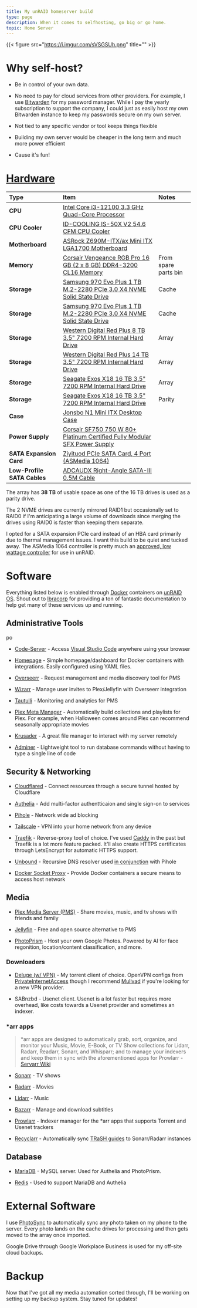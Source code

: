 ```yaml
---
title: My unRAID homeserver build
type: page
description: When it comes to selfhosting, go big or go home.
topic: Home Server
---
```


 {{< figure src="https://i.imgur.com/sVSGSUh.png" title="" >}} 

# Why self-host?

- Be in control of your own data. 

- No need to pay for cloud services from other providers. For example, I use [Bitwarden](https://bitwarden.com/) for my password manager. While I pay the yearly subscription to support the company, I could just as easily host my own Bitwarden instance to keep my passwords secure on my own server. 

- Not tied to any specific vendor or tool keeps things flexible

- Building my own server would be cheaper in the long term and much more power efficient

- Cause it's fun! 


# [Hardware](https://pcpartpicker.com/list/mCDJKp)


Type|Item|Notes
:----|:----|:----
**CPU** | [Intel Core i3-12100 3.3 GHz Quad-Core Processor](https://pcpartpicker.com/product/qrhFf7/intel-core-i3-12100-33-ghz-quad-core-processor-bx8071512100) | 
**CPU Cooler** | [ID-COOLING IS-50X V2 54.6 CFM CPU Cooler](https://pcpartpicker.com/product/hhH7YJ/id-cooling-is-50x-v2-546-cfm-cpu-cooler-is-50x-v2) | 
**Motherboard** | [ASRock Z690M-ITX/ax Mini ITX LGA1700 Motherboard](https://pcpartpicker.com/product/2PYmP6/asrock-z690m-itxax-mini-itx-lga1700-motherboard-z690m-itxax) | 
**Memory** | [Corsair Vengeance RGB Pro 16 GB (2 x 8 GB) DDR4-3200 CL16 Memory](https://pcpartpicker.com/product/QDhKHx/corsair-vengeance-rgb-pro-16gb-2-x-8gb-ddr4-3200-memory-cmw16gx4m2c3200c16) | From spare parts bin
**Storage** | [Samsung 970 Evo Plus 1 TB M.2-2280 PCIe 3.0 X4 NVME Solid State Drive](https://pcpartpicker.com/product/Zxw7YJ/samsung-970-evo-plus-1-tb-m2-2280-nvme-solid-state-drive-mz-v7s1t0bam) | Cache 
**Storage** | [Samsung 970 Evo Plus 1 TB M.2-2280 PCIe 3.0 X4 NVME Solid State Drive](https://pcpartpicker.com/product/Zxw7YJ/samsung-970-evo-plus-1-tb-m2-2280-nvme-solid-state-drive-mz-v7s1t0bam) | Cache 
**Storage** | [Western Digital Red Plus 8 TB 3.5" 7200 RPM Internal Hard Drive](https://pcpartpicker.com/product/hsYmP6/western-digital-wd-red-plus-8-tb-35-7200rpm-internal-hard-drive-wd80efbx) | Array 
**Storage** | [Western Digital Red Plus 14 TB 3.5" 7200 RPM Internal Hard Drive](https://pcpartpicker.com/product/NspzK8/western-digital-wd-red-plus-14-tb-35-7200rpm-internal-hard-drive-wd140efgx) | Array 
**Storage** | [Seagate Exos X18 16 TB 3.5" 7200 RPM Internal Hard Drive](https://pcpartpicker.com/product/VGxRsY/seagate-exos-enterprise-x18-16-tb-35-7200rpm-internal-hard-drive-st16000nm000j) | Array 
**Storage** | [Seagate Exos X18 16 TB 3.5" 7200 RPM Internal Hard Drive](https://pcpartpicker.com/product/VGxRsY/seagate-exos-enterprise-x18-16-tb-35-7200rpm-internal-hard-drive-st16000nm000j) | Parity 
**Case** | [Jonsbo N1 Mini ITX Desktop Case](https://pcpartpicker.com/product/YTkWGX/jonsbo-n1-mini-itx-desktop-case-n1) |
**Power Supply** | [Corsair SF750 750 W 80+ Platinum Certified Fully Modular SFX Power Supply](https://pcpartpicker.com/product/nJrmP6/corsair-750-w-80-platinum-certified-fully-modular-sfx-power-supply-cp-9020186-na) | 
 **SATA Expansion Card** | [Ziyituod PCIe SATA Card, 4 Port (ASMedia 1064)](https://www.amazon.com/dp/B07SZDK6CZ) | 
**Low-Profile SATA Cables** | [ADCAUDX Right-Angle SATA-III 0.5M Cable](https://www.amazon.com/dp/B0B1CZHXZ1)

The array has **38 TB** of usable space as one of the 16 TB drives is used as a parity drive. 

The 2 NVME drives are currently mirrored RAID1 but occasionally set to RAID0 if I'm anticipating a large volume of downloads since merging the drives using RAID0 is faster than keeping them separate.

I opted for a SATA expansion PCIe card instead of an HBA card primarily due to thermal management issues. I want this build to be quiet and tucked away. The ASMedia 1064 controller is pretty much an [approved, low wattage controller](https://forums.unraid.net/topic/102010-recommended-controllers-for-unraid/) for use in unRAID.

# Software

Everything listed below is enabled through [Docker](https://docker.com/) containers on [unRAID OS](https://unraid.net/product). Shout out to [Ibracorp](https://docs.ibracorp.io/ibracorp/) for providing a ton of fantastic documentation to help get many of these services up and running. 

## Administrative Tools
po
* [Code-Server](https://github.com/coder/code-server) - Access [Visual Studio Code](https://code.visualstudio.com/docs/remote/remote-overview) anywhere using your browser 

* [Homepage](https://github.com/benphelps/homepage) - Simple homepage/dashboard for Docker containers with integrations. Easily configured using YAML files.

* [Overseerr](https://github.com/sct/overseerr) - Request management and media discovery tool for PMS 

* [Wizarr](https://github.com/Wizarrrr/wizarr) - Manage user invites to Plex/Jellyfin with Overseerr integration

* [Tautulli](https://github.com/Tautulli/Tautulli) - Monitoring and analytics for PMS

* [Plex Meta Manager](https://github.com/meisnate12/Plex-Meta-Manager) - Automatically build collections and playlists for Plex. For example, when Halloween comes around Plex can recommend seasonally appropriate movies

* [Krusader](https://github.com/KDE/krusader) - A great file manager to interact with my server remotely

* [Adminer](https://github.com/vrana/adminer) - Lightweight tool to run database commands without having to type a single line of code

## Security & Networking

* [Cloudflared](https://github.com/cloudflare/cloudflared) - Connect resources through a secure tunnel hosted by Cloudflare  

* [Authelia](https://github.com/authelia/authelia) - Add multi-factor authentticaion and single sign-on to services 

* [Pihole](https://github.com/pi-hole/pi-hole) - Network wide ad blocking

* [Tailscale](https://github.com/tailscale/tailscale) - VPN into your home network from any device 

* [Traefik](https://github.com/traefik/traefik) - Reverse-proxy tool of choice. I've used [Caddy](https://github.com/caddyserver/caddy) in the past but Traefik is a lot more feature packed. It'll also create HTTPS certificates through LetsEncrypt for automatic HTTPS support.

* [Unbound](https://www.nlnetlabs.nl/projects/unbound/about/) - Recursive DNS resolver used [in conjunction](https://docs.pi-hole.net/guides/dns/unbound/) with Pihole

* [Docker Socket Proxy](https://github.com/Tecnativa/docker-socket-proxy) - Provide Docker containers a secure means to access host network 


## Media

* [Plex Media Server (PMS)](https://www.plex.tv/) - Share movies, music, and tv shows with friends and family

* [Jellyfin](https://github.com/jellyfin/jellyfin) - Free and open source alternative to PMS

* [PhotoPrism](https://github.com/photoprism/photoprism) - Host your own Google Photos. Powered by AI for face regonition, location/content classification, and more.


### Downloaders 

* [Deluge (w/ VPN)](https://github.com/binhex/arch-delugevpn) - My torrent client of choice. OpenVPN configs from [PrivateInternetAccess](https://www.privateinternetaccess.com/) though I recommend [Mullvad](https://mullvad.net/en/) if you're looking for a new VPN provider.

* SABnzbd - Usenet client. Usenet is a lot faster but requires more overhead, like costs towards a Usenet provider and sometimes an indexer. 

### *arr apps
> *arr apps are designed to automatically grab, sort, organize, and monitor your Music, Movie, E-Book, or TV Show collections for Lidarr, Radarr, Readarr, Sonarr, and Whisparr; and to manage your indexers and keep them in sync with the aforementioned apps for Prowlarr - [Servarr Wiki](https://wiki.servarr.com/)

* [Sonarr](https://github.com/Sonarr/Sonarr) - TV shows

* [Radarr](https://github.com/Radarr/Radarr) - Movies

* [Lidarr](https://github.com/Lidarr/Lidarr) - Music

* [Bazarr](https://github.com/morpheus65535/bazarr) - Manage and download subtitles

* [Prowlarr](https://github.com/Prowlarr/Prowlarr) - Indexer manager for the *arr apps that supports Torrent and Usenet trackers

* [Recyclarr](https://github.com/recyclarr/recyclarr) - Automatically sync [TRaSH guides](https://trash-guides.info/) to Sonarr/Radarr instances


## Database

* [MariaDB](https://github.com/MariaDB/server) - MySQL server. Used for Authelia and PhotoPrism.

* [Redis](https://github.com/redis/redis) - Used to support MariaDB and Authelia


# External Software

I use [PhotoSync](https://www.photosync-app.com/home.html) to automatically sync any photo taken on my phone to the server. Every photo lands on the cache drives for processing and then gets moved to the array once imported.

Google Drive through Google Workplace Business is used for my off-site cloud backups. 



# Backup
Now that I've got all my media automation sorted through, I'll be working on setting up my backup system. Stay tuned for updates!